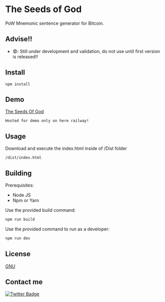 # The Seeds of God

PoW Mnemonic sentence generator for Bitcoin.

## Advise!!

- :fearful:: Still under development and validation, do not use until first version is released!!

## Install

```
npm install

```


## Demo

[The Seeds Of God](https://theseedsofgod-production.up.railway.app)

```
Hosted for demo only on here railway!
```

## Usage

Download and execute the index.html inside of /Dist folder 

```
/dist/index.html
```

## Building

Prerequisites:

- Node JS
- Npm or Yarn

Use the provided build command:

```bash
npm run build
```

Use the provided command to run as a developer:

```bash
npm run dev
```

## License

[GNU](https://www.gnu.org/licenses/gpl-3.0.en.html)

## Contact me
<div id="badges">
  <a href="https://twitter.com/jrcdev">
    <img src="https://img.shields.io/badge/Twitter-blue?style=for-the-badge&logo=twitter&logoColor=white" alt="Twitter Badge"/>
  </a>
</div>
